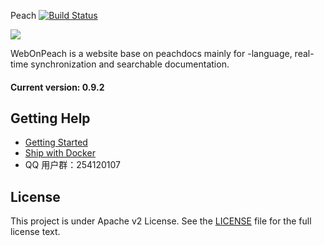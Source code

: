 Peach [![Build Status](https://travis-ci.org/lightspread/WebOnPeach.svg?branch=master)](https://travis-ci.org/lightspread/WebOnPeach/WebOnPeach)

![](https://github.com/peachdocs/peach/raw/master/public/img/favicon.ico)

WebOnPeach is a website base on peachdocs mainly for -language, real-time synchronization and searchable documentation.

#### Current version: 0.9.2

## Getting Help

- [Getting Started](http://peachdocs.org/docs/intro/getting_started)
- [Ship with Docker](https://github.com/peachdocs/peach/tree/master/docker)
- QQ 用户群：254120107

## License

This project is under Apache v2 License. See the [LICENSE](LICENSE) file for the full license text.